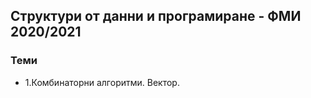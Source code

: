 ## Структури от данни и програмиране - ФМИ 2020/2021
### Теми
 -  1.Комбинаторни алгоритми. Вектор.
       
